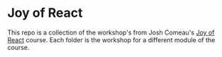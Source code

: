 # Joy of React

This repo is a collection of the workshop's from Josh Comeau's [Joy of React](https://courses.joshwcomeau.com/joy-of-react) course. Each folder is the workshop for a different module of the course.
